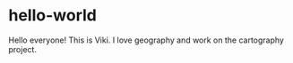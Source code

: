 # hello-world

Hello everyone!
This is Viki. 
I love geography and work on the cartography project.
